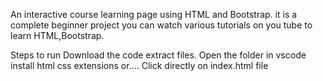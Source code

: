An interactive course learning page using HTML and Bootstrap.
it is a complete beginner project you can watch various tutorials on you tube to learn HTML,Bootstrap.

Steps to run
Download the code extract files.
Open the folder in vscode 
install html css extensions 
      or....
      Click directly on index.html file
